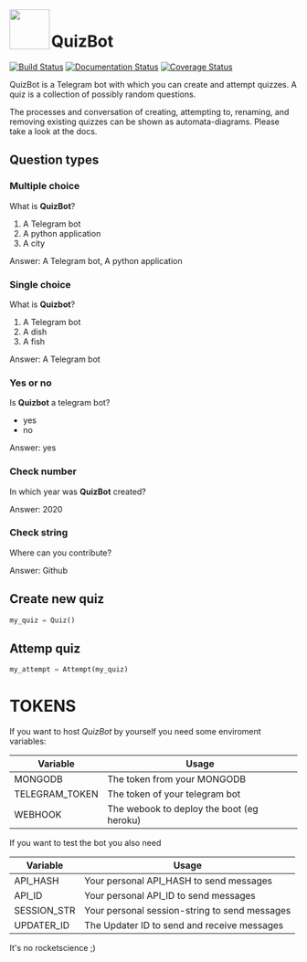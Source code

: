 <img src="docs/_static/logo.png" height="70px" align="left" />

# QuizBot

[![Build Status](https://github.com/BWFXMUSIC/QUIZ.svg?token=KLyVgPMWyiqQ3RqyF6uP&branch=master)](https://travis-ci.com/antonykamp/QuizBot)
[![Documentation Status](https://readthedocs.org/projects/quizbot/badge/?version=latest)](https://quizbot.readthedocs.io/en/latest/?badge=latest)
[![Coverage Status](https://coveralls.io/repos/github/antonykamp/QuizBot/badge.svg?branch=master)](https://coveralls.io/github/antonykamp/QuizBot?branch=master)

QuizBot is a Telegram bot with which you can create and attempt quizzes.
A quiz is a collection of possibly random questions.

The processes and conversation of creating, attempting to, renaming, and removing existing quizzes can be shown as automata-diagrams. Please take a look at the docs.

## Question types

### Multiple choice

What is **QuizBot**?

1. A Telegram bot
2. A python application
3. A city

Answer: A Telegram bot, A python application

### Single choice

What is **Quizbot**?

1. A Telegram bot
2. A dish
3. A fish

Answer: A Telegram bot

### Yes or no

Is **Quizbot** a telegram bot?

- yes
- no

Answer: yes

### Check number

In which year was **QuizBot** created?

Answer: 2020

### Check string

Where can you contribute?

Answer: Github

## Create new quiz

```python
my_quiz = Quiz()
```

## Attemp quiz

```python
my_attempt = Attempt(my_quiz)
```

# TOKENS

If you want to host _QuizBot_ by yourself you need some enviroment variables:

| Variable       | Usage                                     |
| -------------- | ----------------------------------------- |
| MONGODB        | The token from your MONGODB               |
| TELEGRAM_TOKEN | The token of your telegram bot            |
| WEBHOOK        | The webook to deploy the boot (eg heroku) |

If you want to test the bot you also need

| Variable    | Usage                                         |
| ----------- | --------------------------------------------- |
| API_HASH    | Your personal API_HASH to send messages       |
| API_ID      | Your personal API_ID to send messages         |
| SESSION_STR | Your personal session-string to send messages |
| UPDATER_ID  | The Updater ID to send and receive messages   |

It's no rocketscience ;)
